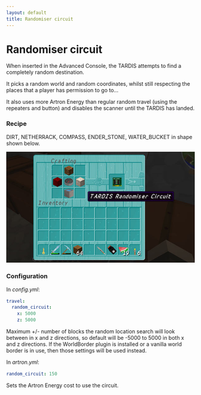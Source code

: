 ```yaml
---
layout: default
title: Randomiser circuit
---
```


# Randomiser circuit

When inserted in the Advanced Console, the TARDIS attempts to find a completely random destination.

It picks a random world and random coordinates, whilst still respecting the places that a player has permission to go
to...

It also uses more Artron Energy than regular random travel (using the repeaters and button) and disables the scanner
until the TARDIS has landed.

### Recipe

DIRT, NETHERRACK, COMPASS, ENDER\_STONE, WATER\_BUCKET in shape shown below.

![Randomiser circuit recipe](/images/docs/randomisercircuit.jpg)

### Configuration

In _config.yml_:

```yaml
travel:
  random_circuit:
    x: 5000
    z: 5000
```

Maximum +/- number of blocks the random location search will look between in x and z directions, so default will be
-5000 to 5000 in both x and z directions. If the WorldBorder plugin is installed or a vanilla world border is in use,
then those settings will be used instead.

In _artron.yml_:

```yaml
random_circuit: 150
```

Sets the Artron Energy cost to use the circuit.
